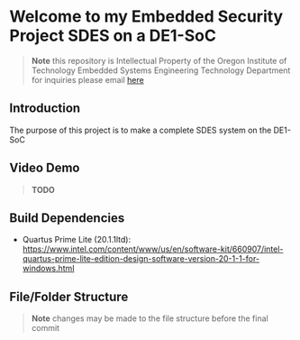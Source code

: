 # Welcome to my Embedded Security Project SDES on a DE1-SoC
> **Note**
> this repository is Intellectual Property of the Oregon Institute of Technology Embedded Systems Engineering Technology Department
> for inquiries please email <a href="mailto:troy.scevers@oit.edu?subject=[Embedded Security Project Inquiry] SDES on a DE1-SOC&cc=adin.derosier@oit.edu%2C%20phong.nguyen@oit.edu">here</a>
## Introduction
The purpose of this project is to make a complete SDES system on the DE1-SoC
## Video Demo
> **TODO**
## Build Dependencies
* Quartus Prime Lite (20.1.1ltd): https://www.intel.com/content/www/us/en/software-kit/660907/intel-quartus-prime-lite-edition-design-software-version-20-1-1-for-windows.html 
## File/Folder Structure
> **Note** changes may be made to the file structure before the final commit
>

